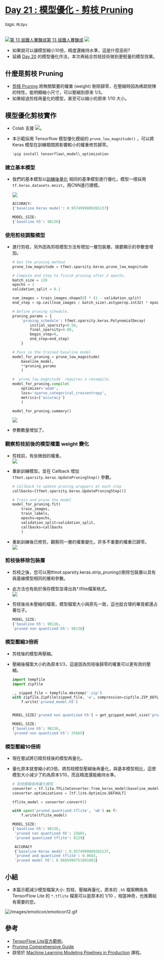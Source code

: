 # [Day 21 : 模型優化 - 剪枝 Pruning](https://ithelp.ithome.com.tw/articles/10268124)


###### tags: `MLOps`
[![](https://d1dwq032kyr03c.cloudfront.net/images/ironman_sticker/13/ai-and-data.png?sticker "第 13 屆鐵人賽鍊成")第 13 屆鐵人賽鍊成](https://ithelp.ithome.com.tw/users/20121130/ironman/4015)
[![](https://img.shields.io/badge/iThome%E9%90%B5%E4%BA%BA%E8%B3%BD2021-%E5%A8%81%E5%88%A9%E6%96%AF-blue)](https://ithelp.ithome.com.tw/articles/10267328)

-   如果說可以讓模型縮小10倍，精度還維持水準，這是什麼巫術?
-   延續 [Day 20](https://ithelp.ithome.com.tw/articles/10267328) 的模型優化作法，本次再結合剪枝技術做到更輕量的模型效果。

什麼是剪枝 Pruning
-------------

-   [剪枝 Pruning](https://www.tensorflow.org/model_optimization/guide/pruning/pruning_with_keras) 將無關緊要的權重 (weight) 刪除歸零，在壓縮時因為稀疏矩陣的特性，能明顯縮小尺寸，可以壓縮到原來 1/3。
-   如果經過剪枝再量化的模型，甚至可以縮小的原來 1/10 大小。

模型優化剪枝實作
--------

-   Colab 支援 [![](https://i.imgur.com/pQnQ4tG.png)](https://colab.research.google.com/drive/1QQ0rZ9f18APlBy23M3-hfTMb4a5LHFtw)。
    
-   本示範採用 Tensorflow 模型優化模組的 `prune_low_magnitude()` ，可以將 Keras 模型在訓練期間將影響較小的權重修剪歸零。
    
    ```python
    !pip install tensorflow\_model\_optimization
    
    ```
    

### 建立基本模型

-   我們的基本模型以[訓練後量化](https://colab.research.google.com/drive/1ukgVrMdtWjpReIygWHJ7-Lcw61Lv5kAO) 相同的基準模型進行優化，模型一樣採用`tf.keras.datasets.mnist`，用CNN進行建模。
    
    ![](https://i.imgur.com/JARv0UH.png)
    
    ```python
    ACCURACY:
    {'baseline Keras model': 0.9574999809265137}
    
    MODEL_SIZE:
    {'baseline h5': 98136} 
    
    ```
    

### 使用剪枝調整模型

-   進行剪枝，另外因為剪枝模型方法有增加一層包裝層，摘要顯示的參數會增加。
    
    ```python
    # Get the pruning method
    prune_low_magnitude = tfmot.sparsity.keras.prune_low_magnitude
    
    # Compute end step to finish pruning after 2 epochs.
    batch_size = 128
    epochs = 2
    validation_split = 0.1
    
    num_images = train_images.shape[0] * (1 - validation_split)
    end_step = np.ceil(num_images / batch_size).astype(np.int32) * epochs
    
    # Define pruning schedule.
    pruning_params = {
        'pruning_schedule': tfmot.sparsity.keras.PolynomialDecay(
            initial_sparsity=0.50,
            final_sparsity=0.80,
            begin_step=0,
            end_step=end_step)
        }
    
    # Pass in the trained baseline model
    model_for_pruning = prune_low_magnitude(
        baseline_model, 
        **pruning_params
        )
    
    # `prune_low_magnitude` requires a recompile.
    model_for_pruning.compile(
        optimizer='adam',
        loss='sparse_categorical_crossentropy',
        metrics=['accuracy']
        )
    
    model_for_pruning.summary()
    
    ```
    
    ![](https://i.imgur.com/gNUcYom.png)
    
-   參數數量增加了。
    

### 觀察剪枝前後的模型權重 weight 變化

-   剪枝前，有些微弱的權重。  
    ![](https://i.imgur.com/QTWCL3H.png)
    
-   重新訓練模型。並在 Callback 增加 `tfmot.sparsity.keras.UpdatePruningStep()` 參數。
    
    ```python
    # Callback to update pruning wrappers at each step
    callbacks=[tfmot.sparsity.keras.UpdatePruningStep()]
    
    # Train and prune the model
    model_for_pruning.fit(
        train_images, 
        train_labels,
        epochs=epochs, 
        validation_split=validation_split,
        callbacks=callbacks
        )
    
    ```
    
-   重新訓練後已修剪，觀察同一層的權重變化，許多不重要的權重已歸零。  
    ![](https://i.imgur.com/7v40hXw.png)
    

### 剪枝後移除包裝層

-   剪枝之後，您可以用tfmot.sparsity.keras.strip_pruning()刪除包裝層以具有與基線模型相同的層和參數。
    
-   此方法也有助於保存模型並導出為*.tflite檔案格式。  
    ![](https://i.imgur.com/zRriN8g.png)
    
-   剪枝後尚未壓縮的檔案，模型檔案大小與原先一致，這也挺合理的畢竟都還占著位子。
    
    ```python
    MODEL_SIZE:
    {'baseline h5': 98136,
    'pruned non quantized h5': 98136} 
    
    ```
    

### 模型壓縮3倍術

-   剪枝後的模型再壓縮。
    
-   壓縮後檔案大小約為原本1/3，這是因為剪枝後歸零的權重可以更有效的壓縮。
    
    ```python
    import tempfile
    import zipfile
    
    _, zipped_file = tempfile.mkstemp('.zip')
    with zipfile.ZipFile(zipped_file, 'w', compression=zipfile.ZIP_DEFLATED) as f:
        f.write('pruned_model.h5')
    
    
    MODEL_SIZE['pruned non quantized h5'] = get_gzipped_model_size('pruned_model.h5')
    
    ```
    
    ```python
    MODEL_SIZE:
    {'baseline h5': 98136,
    'pruned non quantized h5': 25665} 
    
    ```
    

### 模型壓縮10倍術

-   現在嘗試將已精剪枝後的模型再量化。
    
-   量化原本就會縮小約3倍，將剪枝模型壓縮後再量化，與基本模型相比，這使模型大小減少了約為原本1/10，而且精度還能維持水準。
    
    ```python
    # 剪枝壓縮後再量化模型
    converter = tf.lite.TFLiteConverter.from_keras_model(baseline_model)
    converter.optimizations = [tf.lite.Optimize.DEFAULT]
    
    tflite_model = converter.convert()
    
    with open('pruned_quantized.tflite', 'wb') as f:
        f.write(tflite_model)
    ```
    
    ```python
    MODEL_SIZE:
    {'baseline h5': 98136,
     'pruned non quantized h5': 25665,
     'pruned quantized tflite': 8129}
    
     ACCURACY
     {'baseline Keras model': 0.9574999809265137,
     'pruned and quantized tflite': 0.9683,
     'pruned model h5': 0.9685999751091003}
    ```
    

小結
--

-   本篇示範減少模型檔案大小: 剪枝、壓縮再量化，原本的 `.h5` 檔案轉換為 TensorFlow Lite 的 `*.tflite` 檔案可以是原本的 1/10 ，相當神奇，也推薦給有需要的您。

![/images/emoticon/emoticon12.gif](https://ithelp.ithome.com.tw/images/emoticon/emoticon12.gif)

參考
--

-   [TensorFlow Lite官方範例](https://www.tensorflow.org/lite/performance/post_training_quantization)。
-   [Pruning Comprehensive Guide](https://www.tensorflow.org/model_optimization/guide/pruning/comprehensive_guide)
-   啟發於 [Machine Learning Modeling Pipelines in Production](https://www.coursera.org/learn/machine-learning-modeling-pipelines-in-production) 課程。
